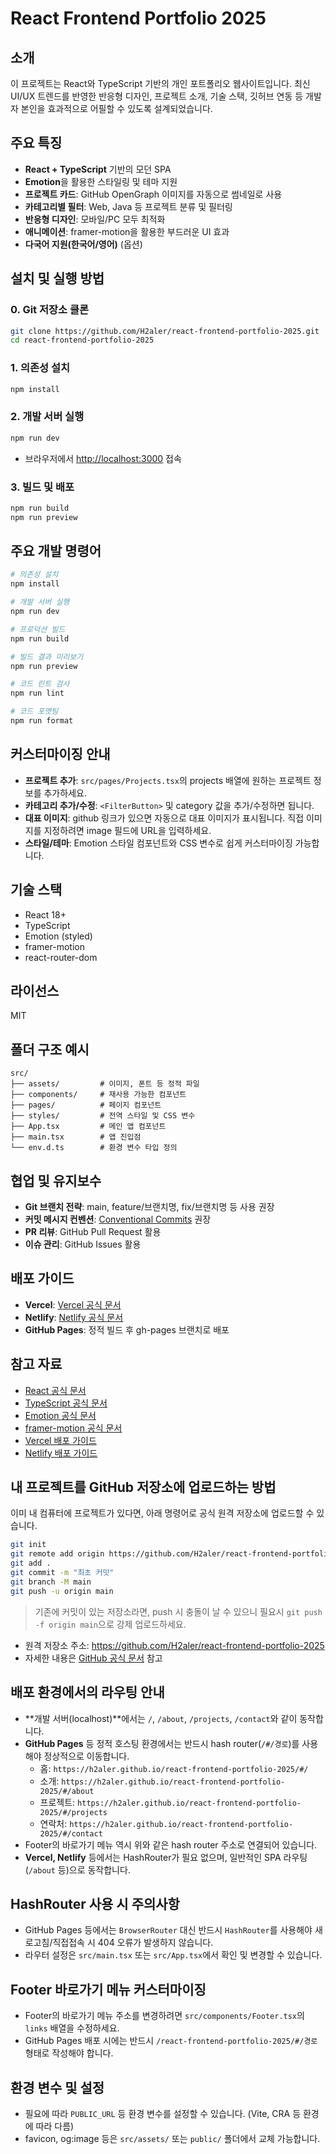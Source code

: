 # React Frontend Portfolio 2025

## 소개
이 프로젝트는 React와 TypeScript 기반의 개인 포트폴리오 웹사이트입니다. 최신 UI/UX 트렌드를 반영한 반응형 디자인, 프로젝트 소개, 기술 스택, 깃허브 연동 등 개발자 본인을 효과적으로 어필할 수 있도록 설계되었습니다.

## 주요 특징
- **React + TypeScript** 기반의 모던 SPA
- **Emotion**을 활용한 스타일링 및 테마 지원
- **프로젝트 카드**: GitHub OpenGraph 이미지를 자동으로 썸네일로 사용
- **카테고리별 필터**: Web, Java 등 프로젝트 분류 및 필터링
- **반응형 디자인**: 모바일/PC 모두 최적화
- **애니메이션**: framer-motion을 활용한 부드러운 UI 효과
- **다국어 지원(한국어/영어)** (옵션)

## 설치 및 실행 방법

### 0. Git 저장소 클론
```bash
git clone https://github.com/H2aler/react-frontend-portfolio-2025.git
cd react-frontend-portfolio-2025
```

### 1. 의존성 설치
```bash
npm install
```

### 2. 개발 서버 실행
```bash
npm run dev
```
- 브라우저에서 [http://localhost:3000](http://localhost:3000) 접속

### 3. 빌드 및 배포
```bash
npm run build
npm run preview
```

## 주요 개발 명령어
```bash
# 의존성 설치
npm install

# 개발 서버 실행
npm run dev

# 프로덕션 빌드
npm run build

# 빌드 결과 미리보기
npm run preview

# 코드 린트 검사
npm run lint

# 코드 포맷팅
npm run format
```

## 커스터마이징 안내
- **프로젝트 추가**: `src/pages/Projects.tsx`의 projects 배열에 원하는 프로젝트 정보를 추가하세요.
- **카테고리 추가/수정**: `<FilterButton>` 및 category 값을 추가/수정하면 됩니다.
- **대표 이미지**: github 링크가 있으면 자동으로 대표 이미지가 표시됩니다. 직접 이미지를 지정하려면 image 필드에 URL을 입력하세요.
- **스타일/테마**: Emotion 스타일 컴포넌트와 CSS 변수로 쉽게 커스터마이징 가능합니다.

## 기술 스택
- React 18+
- TypeScript
- Emotion (styled)
- framer-motion
- react-router-dom

## 라이선스
MIT

## 폴더 구조 예시
```
src/
├── assets/         # 이미지, 폰트 등 정적 파일
├── components/     # 재사용 가능한 컴포넌트
├── pages/          # 페이지 컴포넌트
├── styles/         # 전역 스타일 및 CSS 변수
├── App.tsx         # 메인 앱 컴포넌트
├── main.tsx        # 앱 진입점
└── env.d.ts        # 환경 변수 타입 정의
```

## 협업 및 유지보수
- **Git 브랜치 전략**: main, feature/브랜치명, fix/브랜치명 등 사용 권장
- **커밋 메시지 컨벤션**: [Conventional Commits](https://www.conventionalcommits.org/ko/v1.0.0/) 권장
- **PR 리뷰**: GitHub Pull Request 활용
- **이슈 관리**: GitHub Issues 활용

## 배포 가이드
- **Vercel**: [Vercel 공식 문서](https://vercel.com/docs)
- **Netlify**: [Netlify 공식 문서](https://docs.netlify.com/)
- **GitHub Pages**: 정적 빌드 후 gh-pages 브랜치로 배포

## 참고 자료
- [React 공식 문서](https://react.dev/)
- [TypeScript 공식 문서](https://www.typescriptlang.org/)
- [Emotion 공식 문서](https://emotion.sh/docs/introduction)
- [framer-motion 공식 문서](https://www.framer.com/motion/)
- [Vercel 배포 가이드](https://vercel.com/docs)
- [Netlify 배포 가이드](https://docs.netlify.com/)

## 내 프로젝트를 GitHub 저장소에 업로드하는 방법

이미 내 컴퓨터에 프로젝트가 있다면, 아래 명령어로 공식 원격 저장소에 업로드할 수 있습니다.

```bash
git init
git remote add origin https://github.com/H2aler/react-frontend-portfolio-2025.git
git add .
git commit -m "최초 커밋"
git branch -M main
git push -u origin main
```

> 기존에 커밋이 있는 저장소라면, push 시 충돌이 날 수 있으니 필요시 `git push -f origin main`으로 강제 업로드하세요.

- 원격 저장소 주소: https://github.com/H2aler/react-frontend-portfolio-2025
- 자세한 내용은 [GitHub 공식 문서](https://docs.github.com/ko/get-started/quickstart/create-a-repo) 참고

## 배포 환경에서의 라우팅 안내
- **개발 서버(localhost)**에서는 `/`, `/about`, `/projects`, `/contact`와 같이 동작합니다.
- **GitHub Pages** 등 정적 호스팅 환경에서는 반드시 hash router(`/#/경로`)를 사용해야 정상적으로 이동합니다.
    - 홈: `https://h2aler.github.io/react-frontend-portfolio-2025/#/`
    - 소개: `https://h2aler.github.io/react-frontend-portfolio-2025/#/about`
    - 프로젝트: `https://h2aler.github.io/react-frontend-portfolio-2025/#/projects`
    - 연락처: `https://h2aler.github.io/react-frontend-portfolio-2025/#/contact`
- Footer의 바로가기 메뉴 역시 위와 같은 hash router 주소로 연결되어 있습니다.
- **Vercel, Netlify** 등에서는 HashRouter가 필요 없으며, 일반적인 SPA 라우팅(`/about` 등)으로 동작합니다.

## HashRouter 사용 시 주의사항
- GitHub Pages 등에서는 `BrowserRouter` 대신 반드시 `HashRouter`를 사용해야 새로고침/직접접속 시 404 오류가 발생하지 않습니다.
- 라우터 설정은 `src/main.tsx` 또는 `src/App.tsx`에서 확인 및 변경할 수 있습니다.

## Footer 바로가기 메뉴 커스터마이징
- Footer의 바로가기 메뉴 주소를 변경하려면 `src/components/Footer.tsx`의 `links` 배열을 수정하세요.
- GitHub Pages 배포 시에는 반드시 `/react-frontend-portfolio-2025/#/경로` 형태로 작성해야 합니다.

## 환경 변수 및 설정
- 필요에 따라 `PUBLIC_URL` 등 환경 변수를 설정할 수 있습니다. (Vite, CRA 등 환경에 따라 다름)
- favicon, og:image 등은 `src/assets/` 또는 `public/` 폴더에서 교체 가능합니다.
